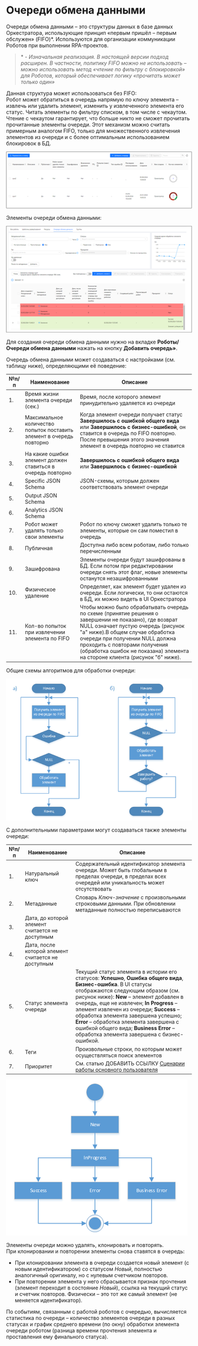 # Очереди обмена данными

Очереди обмена данными – это структуры данных в базе данных Оркестратора, использующие принцип «первым пришёл – первым обслужен» (FIFO)\*. Используются для организации коммуникации Роботов при выполнении RPA-проектов. 

>\* - *Изначальная реализация. В настоящей версии подход расширен. В частности, политику FIFO можно не использовать – можно использовать метод «чтение по фильтру с блокировкой» для Роботов, который обеспечивает логику «прочитать может только один»*

Данная структура может использоваться без FIFO:  
Робот может обратиться в очередь напрямую по ключу элемента – извлечь или удалить элемент, изменить у извлеченного элемента его статус.
Читать элементы по фильтру списком, в том числе с чекаутом. Чтение с чекаутом гарантирует, что больше никто не сможет прочитать прочитанные элементы очереди. Этот механизм можно считать примерным аналогом FIFO, только для множественного извлечения элементов из очереди и с более оптимальным использованием блокировок в БД.

![](../../../orchestrator-new/resources/orchestrator-user/robots/data-queues1.PNG)

Элементы очереди обмена данными:

![](../../../orchestrator-new/resources/orchestrator-user/robots/data-queues2.PNG)

Для создания очереди обмена данными нужно на вкладке **Роботы/Очереди обмена данными** нажать на кнопку **Добавить очередь»**.

Очередь обмена данными может создаваться с настройками (см. таблицу ниже), определяющими её поведение:

| №п/п | Наименование | Описание |
| --- | --- | --- |
| 1. | Время жизни элемента очереди (сек.) | Время, после которого элемент принудительно удаляется из очереди |
| 2. | Максимальное количество попыток поставить элемент в очередь повторно | Когда элемент очереди получает статус **Завершилось с ошибкой общего вида** или **Завершилось с бизнес-ошибкой**, он ставится в очередь по FIFO повторно. После превышения этого значения элемент в очередь повторно не ставится |
| 3. | На какие ошибки элемент должен ставиться в очередь повторно | **Завершилось с ошибкой общего вида** или **Завершилось с бизнес-ошибкой** |
| 4. | Specific JSON Schema | JSON-схемы, которым должен соответствовать элемент очереди |
| 5. | Output JSON Schema |
| 6. | Analytics JSON Schema |
| 7. | Робот может удалять только свои элементы | Робот по ключу сможет удалить только те элементы, которые он сам поместил в очередь |
| 8. | Публичная | Доступна либо всем роботам, либо только перечисленным |
| 9. | Зашифрована | Элементы очереди будут зашифрованы в БД. Если потом при редактировании очереди снять этот флаг, новые элементы останутся незашифрованными |
| 10. | Физическое удаление | Определяет, как элемент будет удален из очереди. Если логически, то они остаются в БД, их можно видеть в UI Оркестратора |
| 11. | Кол-во попыток при извлечении элемента по FIFO | Чтобы можно было обрабатывать очередь по схеме (принятие решения о завершении не показано), где возврат NULL означает пустую очередь (рисунок "а" ниже).В общем случае обработка очереди при получении NULL должна проходить с повторами получения (обработка ошибок не показана) элемента на стороне клиента (рисунок "б" ниже). |

Общие схемы алгоритмов для обработки очереди:

![](../../../orchestrator-new/resources/orchestrator-user/robots/data-queues3.PNG)

С дополнительными параметрами могут создаваться также элементы очереди:

| №п/п | Наименование | Описание |
| --- | --- | --- |
| 1. | Натуральный ключ | Содержательный идентификатор элемента очереди. Может быть глобальным в пределах очереди, в пределах всех очередей или уникальность может отсутствовать |
| 2. | Метаданные | Словарь *Ключ-значение* с произвольными строковыми данными. При обновлении метаданные полностью переписываются |
| 3. | Дата, до которой элемент считается не доступным |  |
| 4. | Дата, после которой элемент считается не доступным |  |
| 5. | Статус элемента очереди | Текущий статус элемента в истории его статусов: **Успешно**, **Ошибка общего вида**, **Бизнес-ошибка**. В UI статусы отображаются следующим образом (см. рисунок ниже): **New** – элемент добавлен в очередь, еще не извлечен; **In Progress** – элемент извлечен из очереди; **Success** – обработка элемента завершена успешно; **Error** – обработка элемента завершена с ошибкой общего вида; **Business Error** – обработка элемента завершена с бизнес-ошибкой. |
| 6. | Теги | Произвольные строки, по которым может осуществляться поиск элементов |
| 7. | Приоритет | См. статью ДОБАВИТЬ ССЫЛКУ [Сценарии работы основного пользователя]() |

![](../../../orchestrator-new/resources/orchestrator-user/robots/data-queues4.PNG)

Элементы очереди можно удалять, клонировать и повторять.  
При клонировании и повторении элементы снова ставятся в очередь:
* При клонировании элемента в очереди создается новый элемент (с новым идентификатором) со статусом *Новый*, полностью аналогичный оригиналу, но с нулевым счетчиком повторов.
* При повторении элемента у него сбрасывается признак прочтения (элемент переходит в состояние *Новый*), ссылка на текущий статус и счетчик повторов. Физически – это тот же самый элемент (не меняется идентификатор).

По событиям, связанным с работой роботов с очередью, вычисляется статистика по очереди – количество элементов очереди в разных статусах и график среднего времени (по окну) обработки элемента очереди роботом (разница времени прочтения элемента и проставления ему финального статуса).   

